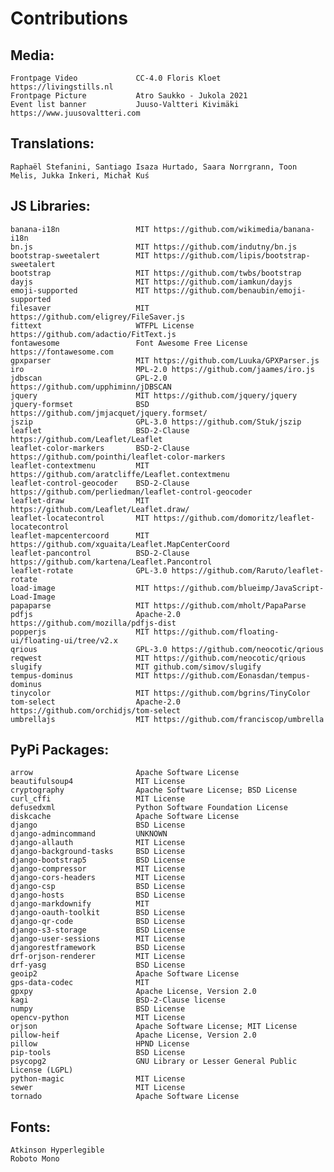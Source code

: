 
Contributions
=============

Media:
------

    Frontpage Video             CC-4.0 Floris Kloet https://livingstills.nl
    Frontpage Picture           Atro Saukko - Jukola 2021
    Event list banner           Juuso-Valtteri Kivimäki https://www.juusovaltteri.com

Translations:
-------------

    Raphaël Stefanini, Santiago Isaza Hurtado, Saara Norrgrann, Toon Melis, Jukka Inkeri, Michał Kuś


JS Libraries:
-------------

    banana-i18n                 MIT https://github.com/wikimedia/banana-i18n
    bn.js                       MIT https://github.com/indutny/bn.js
    bootstrap-sweetalert        MIT https://github.com/lipis/bootstrap-sweetalert
    bootstrap                   MIT https://github.com/twbs/bootstrap
    dayjs                       MIT https://github.com/iamkun/dayjs
    emoji-supported             MIT https://github.com/benaubin/emoji-supported
    filesaver                   MIT https://github.com/eligrey/FileSaver.js
    fittext                     WTFPL License https://github.com/adactio/FitText.js
    fontawesome                 Font Awesome Free License https://fontawesome.com
    gpxparser                   MIT https://github.com/Luuka/GPXParser.js
    iro                         MPL-2.0 https://github.com/jaames/iro.js
    jdbscan                     GPL-2.0 https://github.com/upphiminn/jDBSCAN
    jquery                      MIT https://github.com/jquery/jquery
    jquery-formset              BSD https://github.com/jmjacquet/jquery.formset/
    jszip                       GPL-3.0 https://github.com/Stuk/jszip
    leaflet                     BSD-2-Clause https://github.com/Leaflet/Leaflet
    leaflet-color-markers       BSD-2-Clause https://github.com/pointhi/leaflet-color-markers
    leaflet-contextmenu         MIT https://github.com/aratcliffe/Leaflet.contextmenu
    leaflet-control-geocoder    BSD-2-Clause https://github.com/perliedman/leaflet-control-geocoder
    leaflet-draw                MIT https://github.com/Leaflet/Leaflet.draw/
    leaflet-locatecontrol       MIT https://github.com/domoritz/leaflet-locatecontrol
    leaflet-mapcentercoord      MIT https://github.com/xguaita/Leaflet.MapCenterCoord
    leaflet-pancontrol          BSD-2-Clause https://github.com/kartena/Leaflet.Pancontrol
    leaflet-rotate              GPL-3.0 https://github.com/Raruto/leaflet-rotate
    load-image                  MIT https://github.com/blueimp/JavaScript-Load-Image
    papaparse                   MIT https://github.com/mholt/PapaParse
    pdfjs                       Apache-2.0 https://github.com/mozilla/pdfjs-dist
    popperjs                    MIT https://github.com/floating-ui/floating-ui/tree/v2.x
    qrious                      GPL-3.0 https://github.com/neocotic/qrious
    reqwest                     MIT https://github.com/neocotic/qrious
    slugify                     MIT github.com/simov/slugify
    tempus-dominus              MIT https://github.com/Eonasdan/tempus-dominus
    tinycolor                   MIT https://github.com/bgrins/TinyColor
    tom-select                  Apache-2.0 https://github.com/orchidjs/tom-select
    umbrellajs                  MIT https://github.com/franciscop/umbrella


PyPi Packages:
--------------

    arrow                       Apache Software License
    beautifulsoup4              MIT License
    cryptography                Apache Software License; BSD License
    curl_cffi                   MIT License
    defusedxml                  Python Software Foundation License
    diskcache                   Apache Software License
    django                      BSD License
    django-admincommand         UNKNOWN
    django-allauth              MIT License
    django-background-tasks     BSD License
    django-bootstrap5           BSD License
    django-compressor           MIT License
    django-cors-headers         MIT License
    django-csp                  BSD License
    django-hosts                BSD License
    django-markdownify          MIT
    django-oauth-toolkit        BSD License
    django-qr-code              BSD License
    django-s3-storage           BSD License
    django-user-sessions        MIT License
    djangorestframework         BSD License
    drf-orjson-renderer         MIT License
    drf-yasg                    BSD License
    geoip2                      Apache Software License
    gps-data-codec              MIT
    gpxpy                       Apache License, Version 2.0
    kagi                        BSD-2-Clause license
    numpy                       BSD License
    opencv-python               MIT License
    orjson                      Apache Software License; MIT License
    pillow-heif                 Apache License, Version 2.0
    pillow                      HPND License
    pip-tools                   BSD License
    psycopg2                    GNU Library or Lesser General Public License (LGPL)
    python-magic                MIT License
    sewer                       MIT License
    tornado                     Apache Software License

Fonts:
------
    Atkinson Hyperlegible
    Roboto Mono
